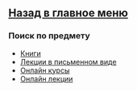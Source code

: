 ## [Назад в главное меню](https://github.com/ifanzilka/Mathematics_KPFU/blob/master/README.md)

### Поиск по предмету
+ [Книги]()
+ [Лекции в письменном виде]()
+ [Онлайн курсы]()
+ [Онлайн лекции]()
